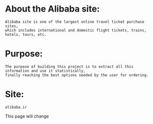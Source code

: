 # About the Alibaba site:
    Alibaba site is one of the largest online travel ticket purchase sites,
    which includes international and domestic flight tickets, trains, hotels, tours, etc.
# Purpose:
    The purpose of building this project is to extract all this information and use it statistically,
    finally reaching the best options needed by the user for ordering.

# Site: 
    alibaba.ir

This page will change